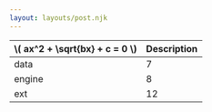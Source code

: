 ```yaml
---
layout: layouts/post.njk
---
```



| \\( ax^2 + \sqrt{bx} + c = 0 \\) | Description |
| ------ | ----------- |
| data   | 7 |
| engine | 8 |
| ext    | 12 |